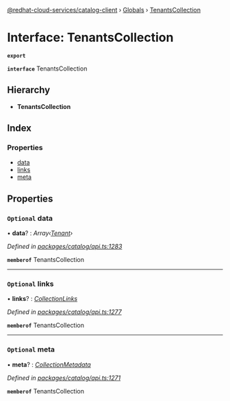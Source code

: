 [@redhat-cloud-services/catalog-client](../README.md) › [Globals](../globals.md) › [TenantsCollection](tenantscollection.md)

# Interface: TenantsCollection

**`export`** 

**`interface`** TenantsCollection

## Hierarchy

* **TenantsCollection**

## Index

### Properties

* [data](tenantscollection.md#optional-data)
* [links](tenantscollection.md#optional-links)
* [meta](tenantscollection.md#optional-meta)

## Properties

### `Optional` data

• **data**? : *Array‹[Tenant](tenant.md)›*

*Defined in [packages/catalog/api.ts:1283](https://github.com/RedHatInsights/javascript-clients/blob/master/packages/catalog/api.ts#L1283)*

**`memberof`** TenantsCollection

___

### `Optional` links

• **links**? : *[CollectionLinks](collectionlinks.md)*

*Defined in [packages/catalog/api.ts:1277](https://github.com/RedHatInsights/javascript-clients/blob/master/packages/catalog/api.ts#L1277)*

**`memberof`** TenantsCollection

___

### `Optional` meta

• **meta**? : *[CollectionMetadata](collectionmetadata.md)*

*Defined in [packages/catalog/api.ts:1271](https://github.com/RedHatInsights/javascript-clients/blob/master/packages/catalog/api.ts#L1271)*

**`memberof`** TenantsCollection
